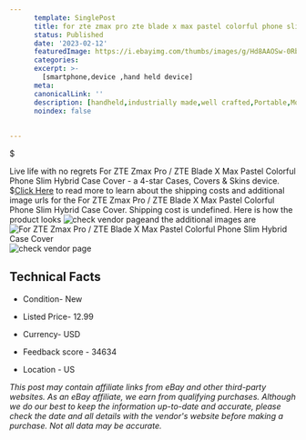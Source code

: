 ```yaml
---
      template: SinglePost
      title: for zte zmax pro zte blade x max pastel colorful phone slim hybrid case cover
      status: Published
      date: '2023-02-12'
      featuredImage: https://i.ebayimg.com/thumbs/images/g/Hd8AAOSw-0RbBxnf/s-l225.jpg
      categories: 
      excerpt: >-
        [smartphone,device ,hand held device]
      meta:
      canonicalLink: ''
      description: [handheld,industrially made,well crafted,Portable,Mobile,Compact,Convenient,Lightweight,Maneuverable,Man-portable,Miniature,Carriable,Hand-held,Light,Holdable,Transportable,Mobile device,Pocket-sized,On-the-go,Wireless,Cordless,Compact size,Convenient size, smartphone,device ,hand held device]
      noindex: false
      
        
---
```

$

Live life with no regrets For ZTE Zmax Pro / ZTE Blade X Max Pastel Colorful Phone Slim Hybrid Case Cover - a 4-star Cases, Covers & Skins device.
$[Click Here](https://www.ebay.com/itm/253645397743?hash=item3b0e719eef%3Ag%3AHd8AAOSw-0RbBxnf&mkevt=1&mkcid=1&mkrid=711-53200-19255-0&campid=%253CePNCampaignId%253E&customid=%253CreferenceId%253E&toolid=10049) to read more to learn about the shipping costs and additional image urls for the For ZTE Zmax Pro / ZTE Blade X Max Pastel Colorful Phone Slim Hybrid Case Cover. Shipping cost is undefined. Here is how the product looks ![check vendor page](https://i.ebayimg.com/thumbs/images/g/Hd8AAOSw-0RbBxnf/s-l225.jpg)and the additional images are![For ZTE Zmax Pro / ZTE Blade X Max Pastel Colorful Phone Slim Hybrid Case Cover](https://i.ebayimg.com/images/g/Hd8AAOSw-0RbBxnf/s-l1200.jpg)![check vendor page](https://origin-galleryplus.ebayimg.com/ws/web/253645397743_2_0_1/225x225.jpg,https://origin-galleryplus.ebayimg.com/ws/web/253645397743_3_0_1/225x225.jpg,https://origin-galleryplus.ebayimg.com/ws/web/253645397743_4_0_1/225x225.jpg,https://origin-galleryplus.ebayimg.com/ws/web/253645397743_5_0_1/225x225.jpg,https://origin-galleryplus.ebayimg.com/ws/web/253645397743_6_0_1/225x225.jpg)



 ## Technical Facts 



     
      

 - Condition- New 


      

 - Listed Price- 12.99 


      

 - Currency- USD 


      

 - Feedback score - 34634 


      

 - Location - US 


      
      

 *_This post may contain affiliate links from eBay and other third-party websites. As an eBay affiliate, we earn from qualifying purchases. Although we do our best to keep the information up-to-date and accurate, please check the date and all details with the vendor's website before making a purchase. Not all data may be accurate._*







